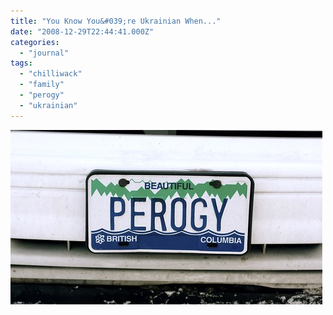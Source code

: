 ```yaml
---
title: "You Know You&#039;re Ukrainian When..."
date: "2008-12-29T22:44:41.000Z"
categories: 
  - "journal"
tags: 
  - "chilliwack"
  - "family"
  - "perogy"
  - "ukrainian"
---
```


![Ukrainian](images/3148945128_ba0c34dc20.jpg)
